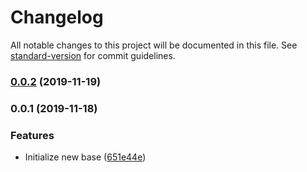 # Changelog

All notable changes to this project will be documented in this file. See [standard-version](https://github.com/conventional-changelog/standard-version) for commit guidelines.

### [0.0.2](https://github.com/jazztong/csla/compare/v0.0.1...v0.0.2) (2019-11-19)

### 0.0.1 (2019-11-18)


### Features

* Initialize new base ([651e44e](https://github.com/jazztong/csla/commit/651e44ecc90ed3b8195b8300cf053667885c8bb7))
